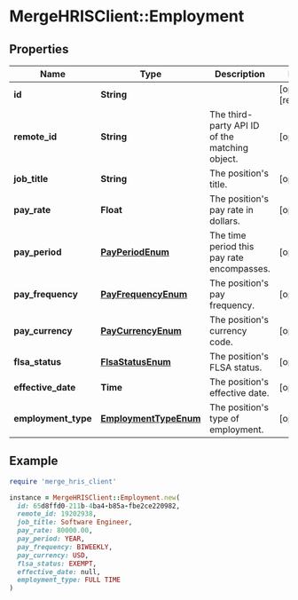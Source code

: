 # MergeHRISClient::Employment

## Properties

| Name | Type | Description | Notes |
| ---- | ---- | ----------- | ----- |
| **id** | **String** |  | [optional][readonly] |
| **remote_id** | **String** | The third-party API ID of the matching object. | [optional] |
| **job_title** | **String** | The position&#39;s title. | [optional] |
| **pay_rate** | **Float** | The position&#39;s pay rate in dollars. | [optional] |
| **pay_period** | [**PayPeriodEnum**](PayPeriodEnum.md) | The time period this pay rate encompasses. | [optional] |
| **pay_frequency** | [**PayFrequencyEnum**](PayFrequencyEnum.md) | The position&#39;s pay frequency. | [optional] |
| **pay_currency** | [**PayCurrencyEnum**](PayCurrencyEnum.md) | The position&#39;s currency code. | [optional] |
| **flsa_status** | [**FlsaStatusEnum**](FlsaStatusEnum.md) | The position&#39;s FLSA status. | [optional] |
| **effective_date** | **Time** | The position&#39;s effective date. | [optional] |
| **employment_type** | [**EmploymentTypeEnum**](EmploymentTypeEnum.md) | The position&#39;s type of employment. | [optional] |

## Example

```ruby
require 'merge_hris_client'

instance = MergeHRISClient::Employment.new(
  id: 65d8ffd0-211b-4ba4-b85a-fbe2ce220982,
  remote_id: 19202938,
  job_title: Software Engineer,
  pay_rate: 80000.00,
  pay_period: YEAR,
  pay_frequency: BIWEEKLY,
  pay_currency: USD,
  flsa_status: EXEMPT,
  effective_date: null,
  employment_type: FULL TIME
)
```

